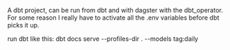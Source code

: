 A dbt project, can be run from dbt and with dagster with the dbt_operator.
For some reason I really have to activate all the .env variables before dbt picks
it up.

run dbt like this: dbt docs serve  --profiles-dir . --models tag:daily
